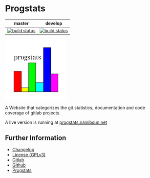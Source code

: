 # Progstats

|master|develop|
|:---:|:---:|
|[![build status](https://gitlab.namibsun.net/namboy94/progstats/badges/master/build.svg)](https://gitlab.namibsun.net/namboy94/progstats/commits/master)|[![build status](https://gitlab.namibsun.net/namboy94/progstats/badges/develop/build.svg)](https://gitlab.namibsun.net/namboy94/progstats/commits/develop)|

![Logo](resources/logo/logo-readme.png)

A Website that categorizes the git statistics, documentation and code coverage
of gitlab projects.

A live version is running at
[progstats.namibsun.net](https://progstats.namibsun.net)

## Further Information

* [Changelog](https://gitlab.namibsun.net/namboy94/progstats/raw/master/CHANGELOG)
* [License (GPLv3)](https://gitlab.namibsun.net/namboy94/progstats/raw/master/LICENSE)
* [Gitlab](https://gitlab.namibsun.net/namboy94/progstats)
* [Github](https://github.com/namboy94/progstats)
* [Progstats](https://progstats.namibsun.net/project.py?name=progstats)
